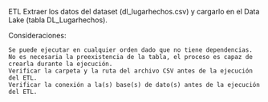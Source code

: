 ETL
Extraer los datos del dataset (dl_lugarhechos.csv) y cargarlo en el Data Lake (tabla DL_Lugarhechos).



Consideraciones:

    Se puede ejecutar en cualquier orden dado que no tiene dependencias.
    No es necesaria la preexistencia de la tabla, el proceso es capaz de crearla durante la ejecución.
    Verificar la carpeta y la ruta del archivo CSV antes de la ejecución del ETL.
    Verificar la conexión a la(s) base(s) de dato(s) antes de la ejecución del ETL.
